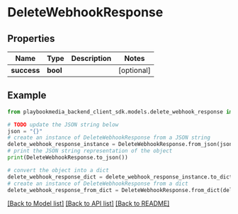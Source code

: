 # DeleteWebhookResponse


## Properties

Name | Type | Description | Notes
------------ | ------------- | ------------- | -------------
**success** | **bool** |  | [optional] 

## Example

```python
from playbookmedia_backend_client_sdk.models.delete_webhook_response import DeleteWebhookResponse

# TODO update the JSON string below
json = "{}"
# create an instance of DeleteWebhookResponse from a JSON string
delete_webhook_response_instance = DeleteWebhookResponse.from_json(json)
# print the JSON string representation of the object
print(DeleteWebhookResponse.to_json())

# convert the object into a dict
delete_webhook_response_dict = delete_webhook_response_instance.to_dict()
# create an instance of DeleteWebhookResponse from a dict
delete_webhook_response_from_dict = DeleteWebhookResponse.from_dict(delete_webhook_response_dict)
```
[[Back to Model list]](../README.md#documentation-for-models) [[Back to API list]](../README.md#documentation-for-api-endpoints) [[Back to README]](../README.md)


